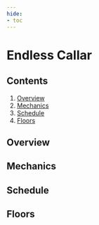 ```yaml
---
hide:
- toc
---
```


# Endless Callar

## Contents
1. [Overview](#overview)
2. [Mechanics](#woe-mechanics)
3. [Schedule](#schedule)
4. [Floors](#floors)


## Overview

## Mechanics

## Schedule

## Floors

